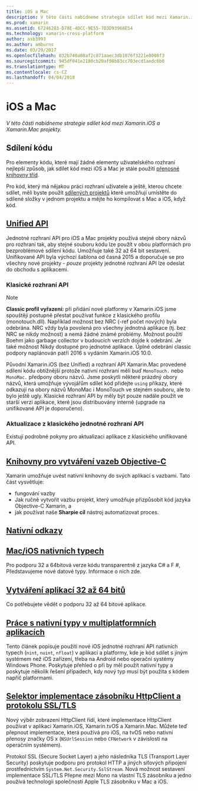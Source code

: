 ```yaml
---
title: iOS a Mac
description: V této části nabídneme strategie sdílet kód mezi Xamarin.iOS a Xamarin.Mac projekty.
ms.prod: xamarin
ms.assetid: 67246203-D78E-4DCC-9E55-7D3D93968E54
ms.technology: xamarin-cross-platform
author: asb3993
ms.author: amburns
ms.date: 03/29/2017
ms.openlocfilehash: 032b740a08af2c871aaec3db1076f3221e8008f3
ms.sourcegitcommit: 945df041e2180cb20af08b83cc703ecd1aedc6b0
ms.translationtype: MT
ms.contentlocale: cs-CZ
ms.lasthandoff: 04/04/2018
---
```

# <a name="ios-and-mac"></a>iOS a Mac

_V této části nabídneme strategie sdílet kód mezi Xamarin.iOS a Xamarin.Mac projekty._

## <a name="code-sharing"></a>Sdílení kódu

Pro elementy kódu, které mají žádné elementy uživatelského rozhraní nejlepší způsob, jak sdílet kód mezi iOS a Mac je stále použití [přenosné knihovny tříd](~/cross-platform/app-fundamentals/pcl.md).

Pro kód, který má nějakou práci rozhraní uživatele a ještě, kterou chcete sdílet, měli byste použít [sdílených projektů](~/cross-platform/app-fundamentals/shared-projects.md) které umožňují umístěte do sdílené složky v jednom projektu a mějte ho kompilovat s Mac a iOS, když kód.

##  <a name="unified-apiunifiedindexmd"></a>[Unified API](unified/index.md)

Jednotné rozhraní API pro iOS a Mac projekty používá stejné obory názvů pro rozhraní tak, aby stejné souboru kódu lze použít v obou platformách pro bezproblémové sdílení kódu. Umožňuje také 32 až 64 bit sestavení. Unifikované API byla výchozí šablona od časná 2015 a doporučuje se pro všechny nové projekty - *pouze* projekty jednotné rozhraní API lze odeslat do obchodu s aplikacemi.

### <a name="classic-apis"></a>Klasické rozhraní API

> [!NOTE]
> **Classic profil vyřazení:** při přidání nové platformy v Xamarin.iOS jsme spouštějí postupně přestat používat funkce z klasického profilu (monotouch.dll). Například možnost bez NRC (-ref počet nových) byla odebrána. NRC vždy byla povolená pro všechny jednotná aplikace (tj. bez NRC se nikdy možnost) a nemá žádné známé problémy. Možnost použití Boehm jako garbage collector v budoucích verzích dojde k odebrání. Je také možnost Nikdy dostupné pro jednotné aplikace. Úplné odebrání classic podpory naplánován patří 2016 s vydáním Xamarin.iOS 10.0.

Původní Xamarin.iOS (bez Unified) a rozhraní API Xamarin.Mac provedené sdílení kódu obtížnější protože nativní rozhraní měli buď `MonoTouch.` nebo `MonoMac.` předpony oboru názvů.  Jsme poskytli některé prázdný obory názvů, která umožňuje vývojářům sdílet kód přidejte `using` příkazy, které odkazují na obory názvů MonoMac i MonoTouch ve stejném souboru, ale to bylo ještě ugly. Klasické rozhraní API by měly být pouze nadále použít ve starší verzi aplikace, které jsou distribuovány interně (upgrade na unifikované API je doporučeno).


### <a name="updating-from-classic-to-the-unified-api"></a>Aktualizace z klasického jednotné rozhraní API

Existují podrobné pokyny pro aktualizaci aplikace z klasického unifikované API.

## <a name="binding-objective-c-librariesbindingindexmd"></a>[Knihovny pro vytváření vazeb Objective-C](binding/index.md)

Xamarin umožňuje uvést nativní knihovny do svých aplikací s vazbami. Tato část vysvětluje:

- fungování vazby
- Jak ručně vytvořit vazbu projekt, který umožňuje přizpůsobit kód jazyka Objective-C Xamarin, a
- jak používat naše **Sharpie cíl** nástroj automatizovat proces.

## <a name="native-referencesnative-referencesmd"></a>[Nativní odkazy](native-references.md)



##  <a name="macios-native-typesnativetypesmd"></a>[Mac/iOS nativních typech](nativetypes.md)

Pro podporu 32 a 64bitová verze kódu transparentně z jazyka C# a F #, Představujeme nové datové typy.   Informace o nich zde.

##  <a name="building-32-and-64-bit-apps32-and-64indexmd"></a>[Vytváření aplikací 32 až 64 bitů](32-and-64/index.md)

Co potřebujete vědět o podporu 32 až 64 bitové aplikace.

## <a name="working-with-native-types-in-cross-platform-appsnative-types-cross-platformmd"></a>[Práce s nativní typy v multiplatformních aplikacích](native-types-cross-platform.md)

Tento článek popisuje použití nové iOS jednotné rozhraní API nativních typech (`nint`, `nuint`, `nfloat`) v aplikaci a platformy, kde je kód sdílet s jiným systémem než iOS zařízení, třeba na Android nebo operační systémy Windows Phone.
Poskytuje přehled o při by měl použít nativní typy a poskytuje několik řešení případech, kdy nový typ musí být použita s kódem napříč platformami.


## <a name="httpclient-stack-and-ssltls-implementation-selectorhttp-stackmd"></a>[Selektor implementace zásobníku HttpClient a protokolu SSL/TLS](http-stack.md)

Nový výběr zobrazení HttpClient řídí, které implementace HttpClient používat v aplikaci Xamarin.iOS, Xamarin.tvOS a Xamarin.Mac. Můžete teď přepnout implementace, která používá pro iOS, na tvOS nebo nativní přenosy značky OS x (`NSUrlSession` nebo `CFNetwork` v závislosti na operačním systémem).

Protokol SSL (Secure Socket Layer) a jeho následníka TLS (Transport Layer Security) poskytuje podporu pro protokol HTTP a jiných síťových připojení prostřednictvím `System.Net.Security.SslStream`. Nová možnost sestavení implementace SSL/TLS Přepne mezi Mono na vlastní TLS zásobníku a jedno používá technologii společnosti Apple TLS zásobníku v Mac a iOS.
